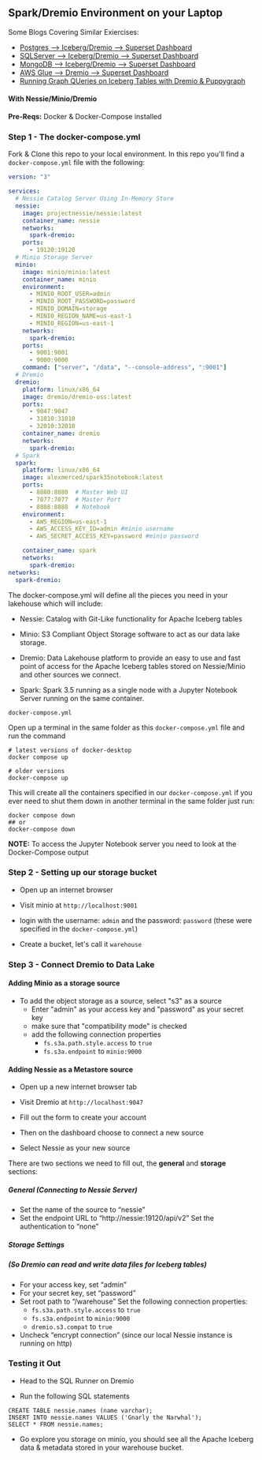 ## Spark/Dremio Environment on your Laptop

Some Blogs Covering Similar Exiercises:
- [Postgres --> Iceberg/Dremio --> Superset Dashboard](https://www.dremio.com/blog/from-postgres-to-dashboards-with-dremio-and-apache-iceberg/)
- [SQLServer --> Iceberg/Dremio --> Superset Dashboard](https://www.dremio.com/blog/from-sqlserver-to-dashboards-with-dremio-and-apache-iceberg/)
- [MongoDB --> Iceberg/Dremio --> Superset Dashboard](https://www.dremio.com/blog/from-mongodb-to-dashboards-with-dremio-and-apache-iceberg/)
- [AWS Glue --> Dremio --> Superset Dashboard](https://www.dremio.com/blog/bi-dashboards-with-apache-iceberg-using-aws-glue-and-apache-superset/)
- [Running Graph QUeries on Iceberg Tables with Dremio & Puppygraph](https://www.dremio.com/blog/run-graph-queries-on-apache-iceberg-tables-with-dremio-puppygraph/)

#### With Nessie/Minio/Dremio

**Pre-Reqs:** Docker & Docker-Compose installed

### Step 1 - The docker-compose.yml

Fork & Clone this repo to your local environment. In this repo you'll find a `docker-compose.yml` file with the following:

```yml
version: "3"

services:
  # Nessie Catalog Server Using In-Memory Store
  nessie:
    image: projectnessie/nessie:latest
    container_name: nessie
    networks:
      spark-dremio:
    ports:
      - 19120:19120
  # Minio Storage Server
  minio:
    image: minio/minio:latest
    container_name: minio
    environment:
      - MINIO_ROOT_USER=admin
      - MINIO_ROOT_PASSWORD=password
      - MINIO_DOMAIN=storage
      - MINIO_REGION_NAME=us-east-1
      - MINIO_REGION=us-east-1
    networks:
      spark-dremio:
    ports:
      - 9001:9001
      - 9000:9000
    command: ["server", "/data", "--console-address", ":9001"]
  # Dremio
  dremio:
    platform: linux/x86_64
    image: dremio/dremio-oss:latest
    ports:
      - 9047:9047
      - 31010:31010
      - 32010:32010
    container_name: dremio
    networks:
      spark-dremio:
  # Spark
  spark:
    platform: linux/x86_64
    image: alexmerced/spark35notebook:latest
    ports: 
      - 8080:8080  # Master Web UI
      - 7077:7077  # Master Port
      - 8888:8888  # Notebook
    environment:
      - AWS_REGION=us-east-1
      - AWS_ACCESS_KEY_ID=admin #minio username
      - AWS_SECRET_ACCESS_KEY=password #minio password

    container_name: spark
    networks:
      spark-dremio:
networks:
  spark-dremio:

```

The docker-compose.yml will define all the pieces you need in your lakehouse which will include:

- Nessie: Catalog with Git-Like functionality for Apache Iceberg tables

- Minio: S3 Compliant Object Storage software to act as our data lake storage.

- Dremio: Data Lakehouse platform to provide an easy to use and fast point of access for the Apache Iceberg tables stored on Nessie/Minio and other sources we connect.

- Spark: Spark 3.5 running as a single node with a Jupyter Notebook Server running on the same container.

`docker-compose.yml`

Open up a terminal in the same folder as this `docker-compose.yml` file and run the command

```shell
# latest versions of docker-desktop
docker compose up

# older versions
docker-compose up
```

This will create all the containers specified in our `docker-compose.yml` if you ever need to shut them down in another terminal in the same folder just run:

```shell
docker compose down
## or
docker-compose down
```

**NOTE:** To access the Jupyter Notebook server you need to look at the Docker-Compose output

### Step 2 - Setting up our storage bucket

- Open up an internet browser

- Visit minio at `http://localhost:9001`

- login with the username: `admin` and the password: `password` (these were specified in the `docker-compose.yml`)

- Create a bucket, let's call it `warehouse`

### Step 3 - Connect Dremio to Data Lake

#### Adding Minio as a storage source

- To add the object storage as a source, select "s3" as a source
  - Enter "admin" as your access key and "password" as your secret key
  - make sure that "compatibility mode" is checked
  - add the following connection properties
    - `fs.s3a.path.style.access` to `true`
    - `fs.s3a.endpoint` to `minio:9000`
   
#### Adding Nessie as a Metastore source

- Open up a new internet browser tab

- Visit Dremio at `http://localhost:9047`

- Fill out the form to create your account

- Then on the dashboard choose to connect a new source

- Select Nessie as your new source

There are two sections we need to fill out, the **general** and **storage** sections:

##### General (Connecting to Nessie Server)
- Set the name of the source to “nessie”
- Set the endpoint URL to “http://nessie:19120/api/v2”
Set the authentication to “none”

##### Storage Settings 
##### (So Dremio can read and write data files for Iceberg tables)

- For your access key, set “admin”
- For your secret key, set “password”
- Set root path to “/warehouse”
    Set the following connection properties:
    - `fs.s3a.path.style.access` to `true`
    - `fs.s3a.endpoint` to `minio:9000`
    - `dremio.s3.compat` to `true`
- Uncheck “encrypt connection” (since our local Nessie instance is running on http)

### Testing it Out

- Head to the SQL Runner on Dremio

- Run the following SQL statements

```
CREATE TABLE nessie.names (name varchar);
INSERT INTO nessie.names VALUES ('Gnarly the Narwhal');
SELECT * FROM nessie.names;
```

- Go explore you storage on minio, you should see all the Apache Iceberg data & metadata stored in your warehouse bucket.
